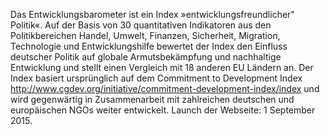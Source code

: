 Das Entwicklungsbarometer ist ein Index »entwicklungsfreundlicher" Politik«. Auf der Basis von 30 quantitativen Indikatoren aus den Politikbereichen Handel, Umwelt, Finanzen, Sicherheit, Migration, Technologie und Entwicklungshilfe bewertet der Index den Einfluss deutscher Politik auf globale Armutsbekämpfung und nachhaltige Entwicklung und stellt einen Vergleich mit 18 anderen EU Ländern an. Der Index basiert ursprünglich auf dem Commitment to Development Index http://www.cgdev.org/initiative/commitment-development-index/index und wird gegenwärtig in Zusammenarbeit mit zahlreichen deutschen und europäischen NGOs weiter entwickelt. Launch der Webseite: 1 September 2015.
